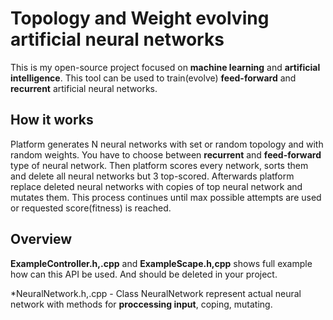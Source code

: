 Topology and Weight evolving artificial neural networks
=======
This is my open-source project focused on **machine learning** and **artificial intelligence**.
This tool can be used to train(evolve) **feed-forward** and **recurrent** artificial neural networks.
## How it works
Platform generates N neural networks with set or random topology and with random weights. You have to choose between
**recurrent** and **feed-forward** type of neural network. Then platform scores every network, sorts them and delete
all neural networks but 3 top-scored. Afterwards platform replace deleted neural networks with copies of top neural network
and mutates them. This process continues until max possible attempts are used or requested score(fitness) is reached.

## Overview
**ExampleController.h,.cpp** and **ExampleScape.h,cpp** shows full example how can this API be used. And should be deleted in your project.

*NeuralNetwork.h,.cpp - Class NeuralNetwork represent actual neural network with methods for **proccessing input**, coping, mutating.

